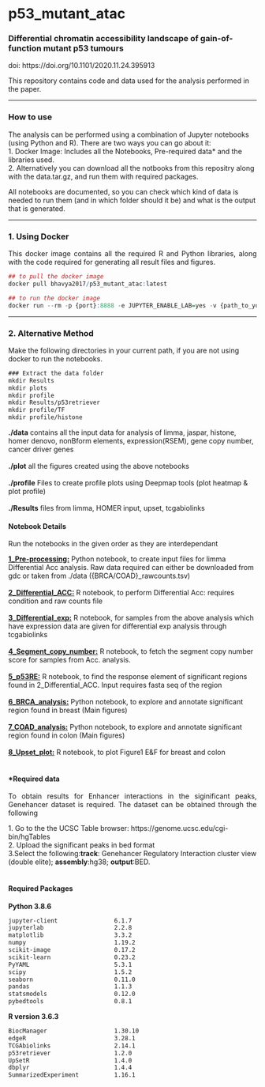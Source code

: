 # p53_mutant_atac
<h3>Differential chromatin accessibility landscape of gain-of-function mutant p53 tumours</h3>

<p>doi: https://doi.org/10.1101/2020.11.24.395913</p>

This repository contains code and data used for the analysis performed in the paper.
____________________________________________________

<h3> How to use </h3>

<p>The analysis can be performed using a combination of Jupyter notebooks (using Python and R). There are two ways you can go about it:
 <br> 1. Docker Image: Includes all the Notebooks, Pre-required data* and the libraries used.
 <br> 2. Alternatively you can download all the notbooks from this repositry along with the data.tar.gz, and run them with required packages.
 </p>

All notebooks are documented, so you can check which kind of data is needed to run them (and in which folder should it be) and what is the output that is generated.


____________________________________________________
<h3> 1. Using Docker </h3>
  <p align="justify" > This docker image contains all the required R and Python libraries, along with the code required for generating all result files and figures.</p>
   
   
```r
## to pull the docker image
docker pull bhavya2017/p53_mutant_atac:latest
```


```r
## to run the docker image
docker run --rm -p {port}:8888 -e JUPYTER_ENABLE_LAB=yes -v {path_to_your_working_directory}:/home/jovyan/work bhavya2017/p53_mutant_atac:latest
```
____________________________________________________


<h3> 2. Alternative Method </h3>
<p> Make the following directories in your current path, if you are not using docker to run the notebooks.

```diff
### Extract the data folder
mkdir Results
mkdir plots
mkdir profile
mkdir Results/p53retriever
mkdir profile/TF
mkdir profile/histone
```
<p> 
 <b>./data</b> contains all the input data for analysis of limma, jaspar, histone, homer denovo, nonBform elements, expression(RSEM), gene copy number, cancer driver genes
 <br><br>
<b>./plot</b> all the figures created using the above notebooks
<br><br>
<b>./profile</b> Files to create profile plots using Deepmap tools (plot heatmap & plot profile)
 <br><br>
<b>./Results</b> files from limma, HOMER input, upset, tcgabiolinks </p>

#### Notebook Details

<p>Run the notebooks in the given order as they are interdependant</p>
<p>
<b><a href="https://github.com/onkoslab/p53_mutant_atac/blob/main/1_Pre-processing.ipynb">1_Pre-processing:</a></b> Python notebook, to create input files for limma Differential Acc analysis. Raw data required can either be downloaded from gdc or taken from ./data ({BRCA/COAD}_rawcounts.tsv)
<br><br>
<b><a href="https://github.com/onkoslab/p53_mutant_atac/blob/main/2_Differential_ACC.ipynb">2_Differential_ACC:</a></b> R notebook, to perform Differential Acc: requires condition and raw counts file
<br><br>
<b><a href="https://github.com/onkoslab/p53_mutant_atac/blob/main/3_Differential_exp.ipynb">3_Differential_exp:</a></b> R notebook, for samples from the above analysis which have expression data are given for differential exp analysis through tcgabiolinks
<br><br>
<b><a href="https://github.com/onkoslab/p53_mutant_atac/blob/main/4_Segment_copy_number.ipynb">4_Segment_copy_number:</a></b> R notebook, to fetch the segment copy number score for samples from Acc. analysis.
<br><br>
<b><a href="https://github.com/onkoslab/p53_mutant_atac/blob/main/5_p53RE.ipynb">5_p53RE:</a></b> R notebook, to find the response element of significant regions found in 2_Differential_ACC. Input requires fasta seq of the region
<br><br>
<b><a href="https://github.com/onkoslab/p53_mutant_atac/blob/main/6_BRCA_analysis.ipynb">6_BRCA_analysis:</a></b> Python notebook, to explore and annotate significant region found in breast (Main figures)
<br><br>
<b><a href="https://github.com/onkoslab/p53_mutant_atac/blob/main/7_COAD_analysis.ipynb">7_COAD_analysis:</a></b> Python notebook, to explore and annotate significant region found in colon (Main figures)
<br><br>
<b><a href="https://github.com/onkoslab/p53_mutant_atac/blob/main/8_Upset_plot.ipynb">8_Upset_plot:</a></b> R notebook, to plot Figure1 E&F for breast and colon
</p>

#### <br/>*Required data

<p align="justify" >To obtain results for Enhancer interactions in the siginificant peaks, Genehancer dataset is required. The dataset can be obtained through the following</p>


<p> 1. Go to the the UCSC Table browser: https://genome.ucsc.edu/cgi-bin/hgTables <br> 2. Upload the significant peaks in bed format <br> 3.Select the following:<b>track</b>: Genehancer Regulatory Interaction cluster view (double elite); <b>assembly</b>:hg38; <b>output</b>:BED.
<p <div class='a' </p>  


#### <br/>Required Packages

<b>Python 3.8.6</b>

```diff
jupyter-client                6.1.7
jupyterlab                    2.2.8
matplotlib                    3.3.2
numpy                         1.19.2
scikit-image                  0.17.2
scikit-learn                  0.23.2
PyYAML                        5.3.1
scipy                         1.5.2
seaborn                       0.11.0
pandas                        1.1.3
statsmodels                   0.12.0
pybedtools                    0.8.1
```

<b>R version 3.6.3</b>

```diff
BiocManager                   1.30.10
edgeR                         3.28.1
TCGAbiolinks                  2.14.1
p53retriever                  1.2.0
UpSetR                        1.4.0
dbplyr                        1.4.4
SummarizedExperiment          1.16.1
```
